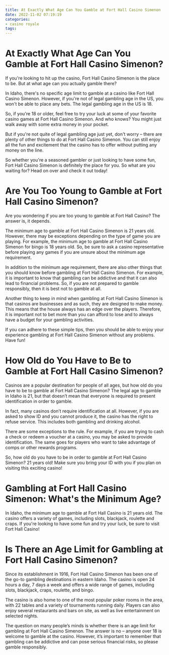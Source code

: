 ```yaml
---
title: At Exactly What Age Can You Gamble at Fort Hall Casino Simenon
date: 2022-11-02 07:19:19
categories:
- casino royale
tags:
---
```



#  At Exactly What Age Can You Gamble at Fort Hall Casino Simenon?

If you're looking to hit up the casino, Fort Hall Casino Simenon is the place to be. But at what age can you actually gamble there?

In Idaho, there's no specific age limit to gamble at a casino like Fort Hall Casino Simenon. However, if you're not of legal gambling age in the US, you won't be able to place any bets. The legal gambling age in the US is 18.

So, if you're 18 or older, feel free to try your luck at some of your favorite casino games at Fort Hall Casino Simenon. And who knows? You might just walk away with some extra money in your pocket.

But if you're not quite of legal gambling age just yet, don't worry – there are plenty of other things to do at Fort Hall Casino Simenon. You can still enjoy all the fun and excitement that the casino has to offer without putting any money on the line.

So whether you're a seasoned gambler or just looking to have some fun, Fort Hall Casino Simenon is definitely the place for you. So what are you waiting for? Head on over and check it out today!

#  Are You Too Young to Gamble at Fort Hall Casino Simenon?

Are you wondering if you are too young to gamble at Fort Hall Casino? The answer is, it depends.

The minimum age to gamble at Fort Hall Casino Simenon is 21 years old. However, there may be exceptions depending on the type of game you are playing. For example, the minimum age to gamble at Fort Hall Casino Simenon for bingo is 18 years old. So, be sure to ask a casino representative before playing any games if you are unsure about the minimum age requirement.

In addition to the minimum age requirement, there are also other things that you should know before gambling at Fort Hall Casino Simenon. For example, it is important to know that gambling can be addictive and that it can also lead to financial problems. So, if you are not prepared to gamble responsibly, then it is best not to gamble at all.

Another thing to keep in mind when gambling at Fort Hall Casino Simenon is that casinos are businesses and as such, they are designed to make money. This means that the house always has an edge over the players. Therefore, it is important not to bet more than you can afford to lose and to always have a budget for your gambling activities.

If you can adhere to these simple tips, then you should be able to enjoy your experience gambling at Fort Hall Casino Simenon without any problems. Have fun!

#  How Old do You Have to Be to Gamble at Fort Hall Casino Simenon?

Casinos are a popular destination for people of all ages, but how old do you have to be to gamble at Fort Hall Casino Simenon? The legal age to gamble in Idaho is 21, but that doesn’t mean that everyone is required to present identification in order to gamble.

In fact, many casinos don’t require identification at all. However, if you are asked to show ID and you cannot produce it, the casino has the right to refuse service. This includes both gambling and drinking alcohol.

There are some exceptions to the rule. For example, if you are trying to cash a check or redeem a voucher at a casino, you may be asked to provide identification. The same goes for players who want to take advantage of comps or other rewards programs.

So, how old do you have to be in order to gamble at Fort Hall Casino Simenon? 21 years old! Make sure you bring your ID with you if you plan on visiting this exciting casino!

#  Gambling at Fort Hall Casino Simenon: What's the Minimum Age?

In Idaho, the minimum age to gamble at Fort Hall Casino is 21 years old. The casino offers a variety of games, including slots, blackjack, roulette and craps. If you're looking to have some fun and try your luck, be sure to visit Fort Hall Casino!

#  Is There an Age Limit for Gambling at Fort Hall Casino Simenon?

Since its establishment in 1916, Fort Hall Casino Simenon has been one of the go-to gambling destinations in eastern Idaho. The casino is open 24 hours a day, 7 days a week and offers a wide range of games, including slots, blackjack, craps, roulette, and bingo.

The casino is also home to one of the most popular poker rooms in the area, with 22 tables and a variety of tournaments running daily. Players can also enjoy several restaurants and bars on site, as well as live entertainment on selected nights.

The question on many people’s minds is whether there is an age limit for gambling at Fort Hall Casino Simenon. The answer is no – anyone over 18 is welcome to gamble at the casino. However, it’s important to remember that gambling can be addictive and can pose serious financial risks, so please gamble responsibly.